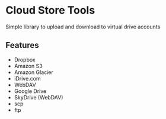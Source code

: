 

Cloud Store Tools
=================


Simple library to upload and download to virtual drive accounts

Features
--------

* Dropbox
* Amazon S3
* Amazon Glacier
* iDrive.com
* WebDAV
* Google Drive 
* SkyDrive (WebDAV)
* scp
* ftp



